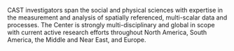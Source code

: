 CAST investigators span the social and physical sciences with expertise in the measurement and analysis of spatially referenced, multi-scalar data and processes. The Center is strongly multi-disciplinary and global in scope with current active research efforts throughout North America, South America, the Middle and Near East, and Europe.

